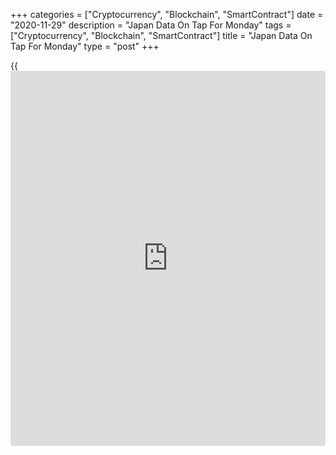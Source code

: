 +++
categories = ["Cryptocurrency", "Blockchain", "SmartContract"]
date = "2020-11-29"
description = "Japan Data On Tap For Monday"
tags = ["Cryptocurrency", "Blockchain", "SmartContract"]
title = "Japan Data On Tap For Monday"
type = "post"
+++

{{<iframe id="large-banner" src="https://www.bounty.group/#slide=3.0" width="100%" height="600" scrolling="no" style="border: 0px solid rgb(216, 221, 230); border-radius: 3px;">}}

Japan is scheduled to release a batch of data on Monday, headlining a
busy day for Asia-Pacific economic activity. On tap are October figures
for industrial production, retail sales, housing starts and construction
orders.

In September, industrial production was up 3.9 percent on month and down
9.0 percent on year, while retail sales eased 0.1 percent on month and
8.7 percent on year. Housing starts fell an annual 9.9 percent and
construction orders sank 10.6 percent on year.

Australia will provide Q3 data for [business][1] inventories and company
gross profits, plus October numbers for private sector credit.
Inventories are tipped to fall 0.7 percent on quarter after sinking 3.0
percent in Q2, while profits are expected to rise 4.5 percent, slowing
from 15 percent in the previous three months. Credit was up 0.1 percent
on month and 2.0 percent on year in September.

New Zealand will see final November numbers for the business confidence
index from ANZ; the previous reading was -15.7.

South Korea will release October numbers for industrial production and
retail sales. Industrial production is expected to dip 1.0 percent on
month and 2.5 percent on year after rising 5.4 percent on month and 8.0
percent on year in September. Retail sales were up 1.7 percent on month
and 4.4 percent on year in September.

Singapore will see October numbers for bank lending; in September,
lending was at SGD677.5 billion.

China will see November numbers for its manufacturing and non-
manufacturing PMIs; in October, the manufacturing PMI had a score of
51.4 and the non-manufacturing PMI came in at 56.2.

Thailand will release September figures for retail sales and October
data for current account and its coincident index. Retail sales were
down 5.7 percent on year in August, while the current account surplus in
September was $1.31 billion and the coincident had a score of 126.01.

For comments and feedback [contact](https://www.playgroundfx.com/contact/): editorial@rtt[news](https://www.letsplayfx.com/blog/forex-news-website/).com

[Economic News][2]

 **What parts of the world are seeing the best (and worst) economic
performances lately? Click[here][3] to check out our [Econ Scorecard][3]
and find out! See up-to-the-moment [ranking](https://www.playgroundfx.com/blog/crypto-exchange-ranking/)s for the best and worst
performers in [GDP][4], [unemployment rate][5], [inflation][3] and much
more.**

   1. www.rtt[news](https://www.letsplayfx.com/blog/forex-news-website/).com/Content/Business.aspx
   2. www.rtt[news](https://www.letsplayfx.com/blog/forex-news-website/).com/Content/EconomicNews.aspx
   3. www.rtt[news](https://www.letsplayfx.com/blog/forex-news-website/).com/economic-scorecard/world-rank/CPI/highest-performance.aspx
   4. www.rtt[news](https://www.letsplayfx.com/blog/forex-news-website/).com/economic-scorecard/world-rank/GDP/highest-performance.aspx
   5. www.rtt[news](https://www.letsplayfx.com/blog/forex-news-website/).com/economic-scorecard/world-rank/unemployment-rate/lowest-performance.aspx